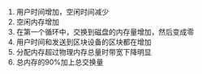 1. 用户时间增加，空闲时间减少
2. 空闲内存增加
3. 在第一个循环中，交换到磁盘的内存量增加，然后变成零
4. 用户时间和发送到区块设备的区块都在增加
5. 分配内存超过物理内存总量时带宽下降明显
6. 总内存的90%加上总交换量